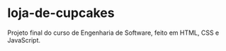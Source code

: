 # loja-de-cupcakes
Projeto final do curso de Engenharia de Software, feito em HTML, CSS e JavaScript.
